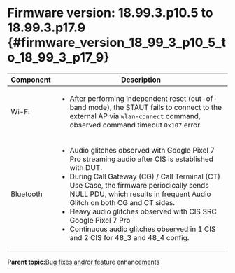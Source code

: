 # Firmware version: 18.99.3.p10.5 to 18.99.3.p17.9 {#firmware_version_18_99_3_p10_5_to_18_99_3_p17_9}

|Component|Description|
|-----------|-------------|
|Wi-Fi|<ul><li>After performing independent reset \(out-of-band mode\), the STAUT fails to connect to the external AP via `wlan-connect` command, observed command timeout `0x107` error.</li></ul>|
|Bluetooth|<ul><li>Audio glitches observed with Google Pixel 7 Pro streaming audio after CIS is established with DUT.</li><li>During Call Gateway \(CG\) / Call Terminal \(CT\) Use Case, the firmware periodically sends NULL PDU, which results in frequent Audio Glitch on both CG and CT sides.</li><li>Heavy audio glitches observed with CIS SRC Google Pixel 7 Pro</li><li>Continuous audio glitches observed in 1 CIS and 2 CIS for 48\_3 and 48\_4 config.</li></ul>|

**Parent topic:**[Bug fixes and/or feature enhancements](../topics/bug_fixes_andor_feature_enhancements_02.md)

